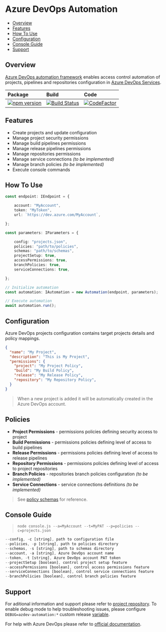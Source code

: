 # Azure DevOps Automation

- [Overview](#Overview)
- [Features](#Features)
- [How To Use](#How-To-Use)
- [Configuration](#Configuration)
- [Console Guide](#Console-Guide)
- [Support](#Support)

## Overview

[Azure DevOps automation framework](https://www.npmjs.com/package/azdev-automation) enables access control automation of projects, pipelines and repositories configuration in [Azure DevOps Services](https://azure.microsoft.com/en-us/services/devops).

Package  | Build   | Code
:--------|:--------|:--------
[![npm version](https://badge.fury.io/js/azdev-automation.svg)](https://www.npmjs.com/package/azdev-automation) | [![Build Status](https://dev.azure.com/dmitryserbin/Automation/_apis/build/status/Automation-master?branchName=master)](https://dev.azure.com/dmitryserbin/Automation/_build/latest?definitionId=13&branchName=master) | [![CodeFactor](https://www.codefactor.io/repository/github/dmitryserbin/azdev-automation/badge)](https://www.codefactor.io/repository/github/dmitryserbin/azdev-automation)

## Features

- Create projects and update configuration
- Manage project security permissions
- Manage build pipelines permissions
- Manage release pipelines permissions
- Manage repositories permissions
- Manage service connections _(to be implemented)_
- Manage branch policies _(to be implemented)_
- Execute console commands

## How To Use

```typescript
const endpoint: IEndpoint = {

    account: "MyAccount",
    token: "MyToken",
    url: `https://dev.azure.com/MyAccount`,

};

const parameters: IParameters = {

    config: "projects.json",
    policies: "path/to/policies",
    schemas: "path/to/schemas",
    projectSetup: true,
    accessPermissions: true,
    branchPolicies: true,
    serviceConnections: true,

};

// Initialize automation
const automation: IAutomation = new Automation(endpoint, parameters);

// Execute automation
await automation.run();
```

## Configuration

Azure DevOps projects configuration contains target projects details and policy mappings.

```json
{
  "name": "My Project",
  "description": "This is My Project",
  "permissions": {
    "project": "My Project Policy",
    "build": "My Build Policy",
    "release": "My Release Policy",
    "repository": "My Repository Policy",
  }
}
```

> When a new project is added it will be automatically created in the Azure DevOps account.

## Policies

- **Project Permissions** - permissions policies defining security access to project
- **Build Permissions** - permissions policies defining level of access to build pipelines
- **Release Permissions** - permissions policies defining level of access to release pipelines
- **Repository Permissions** - permissions policies defining level of access to project repositories
- **Branch Policies** - repositories branch policies configuration _(to be implemented)_
- **Service Connections** - service connections definitions _(to be implemented)_

> See [policy schemas](https://github.com/dmitryserbin/azdev-automation/tree/master/schemas) for reference.

## Console Guide

> `node console.js --a=MyAccount --t=MyPAT --p=policies --c=projects.json`

```typescript
--config, -c [string], path to configuration file
--policies, -p [string], path to policies directory
--schemas, -s [string], path to schemas directory
--account, -a [string], Azure DevOps account name
--token, -t [string], Azure DevOps account PAT token
--projectSetup [boolean], control project setup feature
--accessPermissions [boolean], control access permissions feature
--serviceConnections [boolean], control service connections feature
--branchPolicies [boolean], control branch policies feature
```

## Support

For aditional information and support please refer to [project repository](https://github.com/dmitryserbin/azdev-automation). To enable debug mode to help troubleshooting issues, please configure `DEBUG=azdev-automation:*` custom release [variable](https://docs.microsoft.com/en-us/azure/devops/pipelines/release/variables).

For help with Azure DevOps please refer to [official documentation](https://docs.microsoft.com/en-us/azure/devops).
